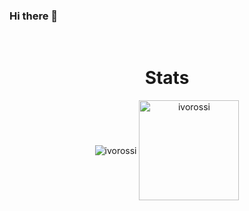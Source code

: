 ### Hi there 👋

</br><h1 align="center">Stats</h1>

<p align="center" height="90em">
  <img align="center"src="https://github-readme-stats.vercel.app/api?username=ivorossi&show_icons=true&include_all_commits=true&&hide=contribs&theme=dark" alt="ivorossi" />
  
  <img align="center" height="160em" src="https://github-readme-stats.vercel.app/api/top-langs/?username=ivorrossi&layout=compact" alt="ivorossi" />
</p>
